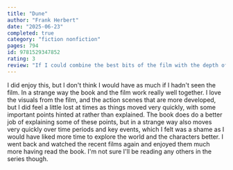 ```yaml
---
title: "Dune"
author: "Frank Herbert"
date: "2025-06-23"
completed: true
category: "fiction nonfiction"
pages: 794
id: 9781529347852
rating: 3
review: "If I could combine the best bits of the film with the depth of the book this would be five stars."
---
```

I did enjoy this, but I don't think I would have as much if I hadn't seen the film. In a strange way the book and the film work really well together. I love the visuals from the film, and the action scenes that are more developed, but I did feel a little lost at times as things moved very quickly, with some important points hinted at rather than explained. The book does do a better job of explaining some of these points, but in a strange way also moves very quickly over time periods and key events, which I felt was a shame as I would have liked more time to explore the world and the characters better. I went back and watched the recent films again and enjoyed them much more having read the book. I'm not sure I'll be reading any others in the series though.
